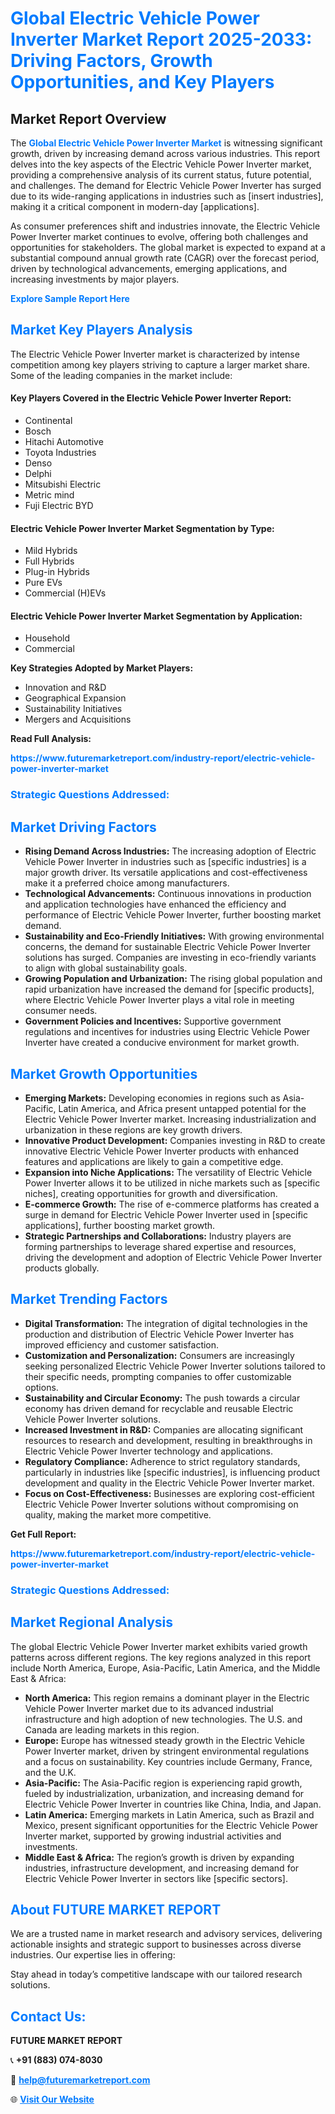 <h1 style="color: #007BFF;">Global Electric Vehicle Power Inverter Market Report 2025-2033: Driving Factors, Growth Opportunities, and Key Players</h1>

<section id="overview">
<h2>Market Report Overview</h2>
<p>The <a href="https://www.futuremarketreport.com/industry-report/electric-vehicle-power-inverter-market" style="color: #007BFF; text-decoration: none;"><strong>Global Electric Vehicle Power Inverter Market</strong></a> is witnessing significant growth, driven by increasing demand across various industries. This report delves into the key aspects of the Electric Vehicle Power Inverter market, providing a comprehensive analysis of its current status, future potential, and challenges. The demand for Electric Vehicle Power Inverter has surged due to its wide-ranging applications in industries such as [insert industries], making it a critical component in modern-day [applications].</p>
<p>As consumer preferences shift and industries innovate, the Electric Vehicle Power Inverter market continues to evolve, offering both challenges and opportunities for stakeholders. The global market is expected to expand at a substantial compound annual growth rate (CAGR) over the forecast period, driven by technological advancements, emerging applications, and increasing investments by major players.</p>
</section>

<section id="overview">
<p><a href="https://www.futuremarketreport.com/request-sample/reportId=87114" style="color: #007BFF; text-decoration: none;"><strong>Explore Sample Report Here</strong></a></p>
</section>

<section id="key-players">
<h2 style="color: #007BFF;">Market Key Players Analysis</h2>
<p>The Electric Vehicle Power Inverter market is characterized by intense competition among key players striving to capture a larger market share. Some of the leading companies in the market include:</p>
<h4>Key Players Covered in the Electric Vehicle Power Inverter Report:</h4>
<ul><li>Continental</li><li>Bosch</li><li>Hitachi Automotive</li><li>Toyota Industries</li><li>Denso</li><li>Delphi</li><li>Mitsubishi Electric</li><li>Metric mind</li><li>Fuji Electric BYD</li></ul>
<h4>Electric Vehicle Power Inverter Market Segmentation by Type:</h4>
<ul><li>Mild Hybrids</li><li>Full Hybrids</li><li>Plug-in Hybrids</li><li>Pure EVs</li><li>Commercial (H)EVs</li></ul>

<h4>Electric Vehicle Power Inverter Market Segmentation by Application:</h4>
<ul><li>Household</li><li>Commercial</li></ul>
<p><strong>Key Strategies Adopted by Market Players:</strong></p>
<ul>
<li>Innovation and R&D</li>
<li>Geographical Expansion</li>
<li>Sustainability Initiatives</li>
<li>Mergers and Acquisitions</li>
</ul>
</section>

<section>
<p><strong>Read Full Analysis: </strong></p><a href="https://www.futuremarketreport.com/industry-report/electric-vehicle-power-inverter-market" style="color: #007BFF; text-decoration: none;"><strong>https://www.futuremarketreport.com/industry-report/electric-vehicle-power-inverter-market</strong></a>
<h3 style="color: #007BFF;">Strategic Questions Addressed:</h3>
</section>

<section id="driving-factors">
<h2 style="color: #007BFF;">Market Driving Factors</h2>
<ul>
<li><strong>Rising Demand Across Industries:</strong> The increasing adoption of Electric Vehicle Power Inverter in industries such as [specific industries] is a major growth driver. Its versatile applications and cost-effectiveness make it a preferred choice among manufacturers.</li>
<li><strong>Technological Advancements:</strong> Continuous innovations in production and application technologies have enhanced the efficiency and performance of Electric Vehicle Power Inverter, further boosting market demand.</li>
<li><strong>Sustainability and Eco-Friendly Initiatives:</strong> With growing environmental concerns, the demand for sustainable Electric Vehicle Power Inverter solutions has surged. Companies are investing in eco-friendly variants to align with global sustainability goals.</li>
<li><strong>Growing Population and Urbanization:</strong> The rising global population and rapid urbanization have increased the demand for [specific products], where Electric Vehicle Power Inverter plays a vital role in meeting consumer needs.</li>
<li><strong>Government Policies and Incentives:</strong> Supportive government regulations and incentives for industries using Electric Vehicle Power Inverter have created a conducive environment for market growth.</li>
</ul>
</section>

<section id="growth-opportunities">
<h2 style="color: #007BFF;">Market Growth Opportunities</h2>
<ul>
<li><strong>Emerging Markets:</strong> Developing economies in regions such as Asia-Pacific, Latin America, and Africa present untapped potential for the Electric Vehicle Power Inverter market. Increasing industrialization and urbanization in these regions are key growth drivers.</li>
<li><strong>Innovative Product Development:</strong> Companies investing in R&D to create innovative Electric Vehicle Power Inverter products with enhanced features and applications are likely to gain a competitive edge.</li>
<li><strong>Expansion into Niche Applications:</strong> The versatility of Electric Vehicle Power Inverter allows it to be utilized in niche markets such as [specific niches], creating opportunities for growth and diversification.</li>
<li><strong>E-commerce Growth:</strong> The rise of e-commerce platforms has created a surge in demand for Electric Vehicle Power Inverter used in [specific applications], further boosting market growth.</li>
<li><strong>Strategic Partnerships and Collaborations:</strong> Industry players are forming partnerships to leverage shared expertise and resources, driving the development and adoption of Electric Vehicle Power Inverter products globally.</li>
</ul>
</section>

<section id="trending-factors">
<h2 style="color: #007BFF;">Market Trending Factors</h2>
<ul>
<li><strong>Digital Transformation:</strong> The integration of digital technologies in the production and distribution of Electric Vehicle Power Inverter has improved efficiency and customer satisfaction.</li>
<li><strong>Customization and Personalization:</strong> Consumers are increasingly seeking personalized Electric Vehicle Power Inverter solutions tailored to their specific needs, prompting companies to offer customizable options.</li>
<li><strong>Sustainability and Circular Economy:</strong> The push towards a circular economy has driven demand for recyclable and reusable Electric Vehicle Power Inverter solutions.</li>
<li><strong>Increased Investment in R&D:</strong> Companies are allocating significant resources to research and development, resulting in breakthroughs in Electric Vehicle Power Inverter technology and applications.</li>
<li><strong>Regulatory Compliance:</strong> Adherence to strict regulatory standards, particularly in industries like [specific industries], is influencing product development and quality in the Electric Vehicle Power Inverter market.</li>
<li><strong>Focus on Cost-Effectiveness:</strong> Businesses are exploring cost-efficient Electric Vehicle Power Inverter solutions without compromising on quality, making the market more competitive.</li>
</ul>
</section>

<section>
<p><strong>Get Full Report: </strong></p><a href="https://www.futuremarketreport.com/industry-report/electric-vehicle-power-inverter-market" style="color: #007BFF; text-decoration: none;"><strong>https://www.futuremarketreport.com/industry-report/electric-vehicle-power-inverter-market</strong></a>
<h3 style="color: #007BFF;">Strategic Questions Addressed:</h3>
</section>


<section id="regional-analysis">
<h2 style="color: #007BFF;">Market Regional Analysis</h2>
<p>The global Electric Vehicle Power Inverter market exhibits varied growth patterns across different regions. The key regions analyzed in this report include North America, Europe, Asia-Pacific, Latin America, and the Middle East & Africa:</p>
<ul>
<li><strong>North America:</strong> This region remains a dominant player in the Electric Vehicle Power Inverter market due to its advanced industrial infrastructure and high adoption of new technologies. The U.S. and Canada are leading markets in this region.</li>
<li><strong>Europe:</strong> Europe has witnessed steady growth in the Electric Vehicle Power Inverter market, driven by stringent environmental regulations and a focus on sustainability. Key countries include Germany, France, and the U.K.</li>
<li><strong>Asia-Pacific:</strong> The Asia-Pacific region is experiencing rapid growth, fueled by industrialization, urbanization, and increasing demand for Electric Vehicle Power Inverter in countries like China, India, and Japan.</li>
<li><strong>Latin America:</strong> Emerging markets in Latin America, such as Brazil and Mexico, present significant opportunities for the Electric Vehicle Power Inverter market, supported by growing industrial activities and investments.</li>
<li><strong>Middle East & Africa:</strong> The region’s growth is driven by expanding industries, infrastructure development, and increasing demand for Electric Vehicle Power Inverter in sectors like [specific sectors].</li>
</ul>
</section>

<footer>
<h2 style="color: #007BFF;">About FUTURE MARKET REPORT</h2>
<p>We are a trusted name in market research and advisory services, delivering actionable insights and strategic support to businesses across diverse industries. Our expertise lies in offering:</p>

<p>Stay ahead in today’s competitive landscape with our tailored research solutions.</p>

<h2 style="color: #007BFF;">Contact Us:</h2>
<p><strong>FUTURE MARKET REPORT</strong></p>
<p>📞 <strong>+91 (883) 074-8030</strong></p>
<p>📧 <strong><a href="mailto:help@futuremarketreport.com" style="color: #007BFF;">help@futuremarketreport.com</a></strong></p>
<p>🌐 <strong><a href="https://www.futuremarketreport.com/" style="color: #007BFF;">Visit Our Website</a></strong></p>
</footer>
